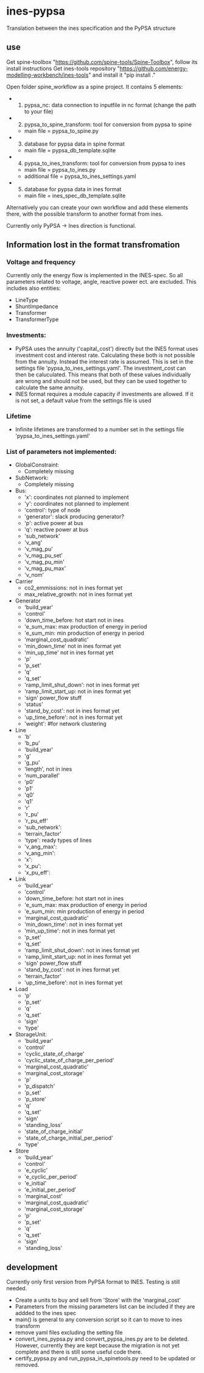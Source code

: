 # ines-pypsa
Translation between the ines specification and the PyPSA structure

## use
Get spine-toolbox "https://github.com/spine-tools/Spine-Toolbox", follow its install instructions
Get ines-tools repository "https://github.com/energy-modelling-workbench/ines-tools" and install it "pip install ." 

Open folder spine_workflow as a spine project. 
It contains 5 elements:
+ 1. pypsa_nc: data connection to inputfile in nc format (change the path to your file)
+ 2. pypsa_to_spine_transform: tool for conversion from pypsa to spine
    + main file = pypsa_to_spine.py
+ 3. database for pypsa data in spine format
    + main file = pypsa_db_template.sqlite
+ 4. pypsa_to_ines_transform: tool for conversion from pypsa to ines 
    + main file = pypsa_to_ines.py
    + additional file = pypsa_to_ines_settings.yaml
+ 5. database for pypsa data in ines format
    + main file = ines_spec_db_template.sqlite

Alternatively you can create your own workflow and add these elements there, with the possible transform to another format from ines.

Currently only PyPSA -> Ines direction is functional.

## Information lost in the format transfromation

### Voltage and frequency
Currently only the energy flow is implemented in the INES-spec. So all parameters related to voltage, angle, reactive power ect. are excluded.
This includes also entities: 
 - LineType
 - ShuntImpedance
 - Transformer
 - TransformerType

### Investments:
- PyPSA uses the annuity ('capital_cost') directly but the INES format uses investment cost and interest rate. Calculating these both is not possible from the annuity. Instead the interest rate is assumed. This is set in the settings file 'pypsa_to_ines_settings.yaml'. The investment_cost can then be caluculated. This means that both of these values individually are wrong and should not be used, but they can be used together to calculate the same annuity.
- INES format requires a module capacity if investments are allowed. If it is not set, a default value from the settings file is used 

### Lifetime
- Infinite lifetimes are transformed to a number set in the settings file 'pypsa_to_ines_settings.yaml'

### List of parameters not implemented:
- GlobalConstraint:
    - Completely missing
- SubNetwork: 
    - Completely missing
- Bus: 
    - 'x': coordinates not planned to implement
    - 'y': coordinates not planned to implement
    - 'control': type of node
    - 'generator': slack producing generator?
    - 'p': active power at bus
    - 'q': reactive power at bus
    - 'sub_network'
    - 'v_ang'
    - 'v_mag_pu'
    - 'v_mag_pu_set'
    - 'v_mag_pu_min'
    - 'v_mag_pu_max'
    - 'v_nom'
- Carrier
    - co2_emmissions: not in ines format yet
    - max_relative_growth: not in ines format yet
- Generator
    - 'build_year'
    - 'control'
    - 'down_time_before: hot start not in ines
    - 'e_sum_max: max production of energy in period
    - 'e_sum_min: min production of energy in period
    - 'marginal_cost_quadratic'
    - 'min_down_time' not in ines format yet
    - 'min_up_time' not in ines format yet
    - 'p'
    - 'p_set'
    - 'q'
    - 'q_set'
    - 'ramp_limit_shut_down': not in ines format yet
    - 'ramp_limit_start_up: not in ines format yet
    - 'sign' power_flow stuff
    - 'status'
    - 'stand_by_cost': not in ines format yet
    - 'up_time_before': not in ines format yet
    - 'weight': #for network clustering
- Line
    - 'b'
    - 'b_pu'
    - 'build_year'
    - 'g'
    - 'g_pu'
    - 'length', not in ines
    - 'num_parallel'
    - 'p0'
    - 'p1'
    - 'q0'
    - 'q1'
    - 'r'
    - 'r_pu'
    - 'r_pu_eff'
    - 'sub_network': 
    - 'terrain_factor'
    - 'type': ready types of lines
    - 'v_ang_max': 
    - 'v_ang_min': 
    - 'x':
    - 'x_pu':
    - 'x_pu_eff':
- Link
    - 'build_year'
    - 'control'
    - 'down_time_before: hot start not in ines
    - 'e_sum_max: max production of energy in period
    - 'e_sum_min: min production of energy in period
    - 'marginal_cost_quadratic'
    - 'min_down_time': not in ines format yet
    - 'min_up_time': not in ines format yet
    - 'p_set'
    - 'q_set'
    - 'ramp_limit_shut_down': not in ines format yet
    - 'ramp_limit_start_up: not in ines format yet
    - 'sign' power_flow stuff
    - 'stand_by_cost': not in ines format yet
    - 'terrain_factor'
    - 'up_time_before': not in ines format yet
- Load
    - 'p'
    - 'p_set'
    - 'q'
    - 'q_set'
    - 'sign'
    - 'type'
- StorageUnit:
    - 'build_year'
    - 'control'
    - 'cyclic_state_of_charge'
    - 'cyclic_state_of_charge_per_period'
    - 'marginal_cost_quadratic'
    - 'marginal_cost_storage'
    - 'p'
    - 'p_dispatch'
    - 'p_set'
    - 'p_store'
    - 'q'
    - 'q_set'
    - 'sign'
    - 'standing_loss'
    - 'state_of_charge_initial'
    - 'state_of_charge_initial_per_period'
    - 'type'
- Store
    - 'build_year'
    - 'control'
    - 'e_cyclic'
    - 'e_cyclic_per_period'
    - 'e_initial'
    - 'e_initial_per_period'
    - 'marginal_cost'
    - 'marginal_cost_quadratic'
    - 'marginal_cost_storage'
    - 'p'
    - 'p_set'
    - 'q'
    - 'q_set'
    - 'sign'
    - 'standing_loss'

## development
Currently only first version from PyPSA format to INES. Testing is still needed.
+ Create a units to buy and sell from 'Store' with the 'marginal_cost'
+ Parameters from the missing parameters list can be included if they are addded to the ines spec
+ main() is general to any conversion script so it can to move to ines transform
+ remove yaml files excluding the setting file
+ convert_ines_pypsa.py and convert_pypsa_ines.py are to be deleted. However, currently they are kept because the migration is not yet complete and there is still some useful code there.
+ certify_pypsa.py and run_pypsa_in_spinetools.py need to be updated or removed.
